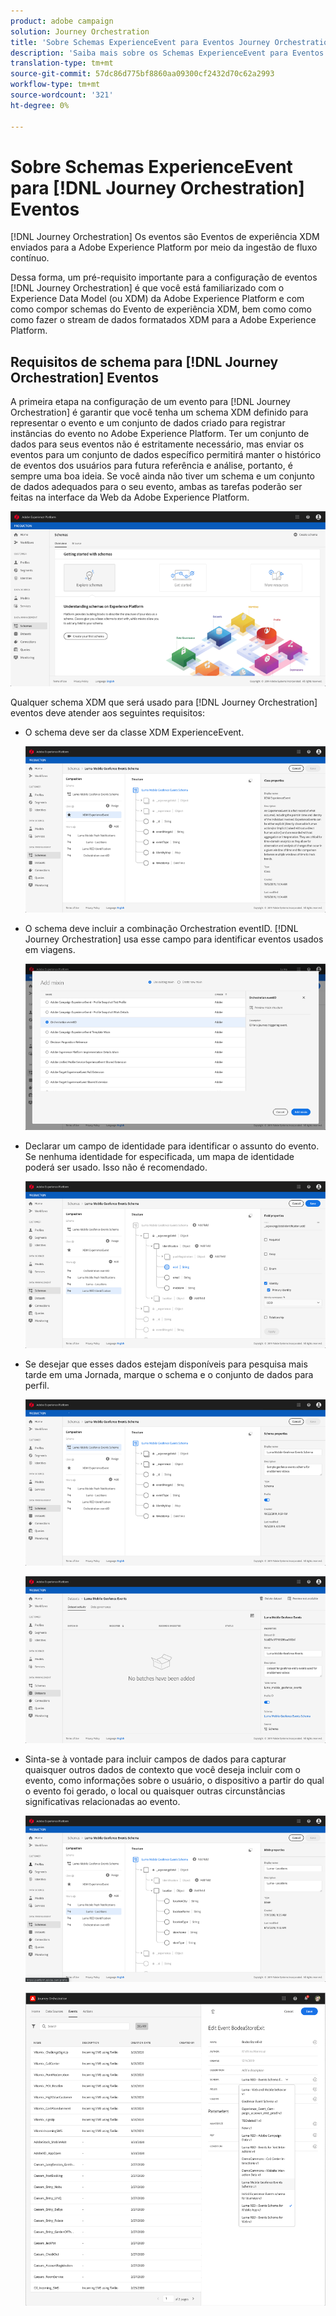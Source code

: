 ```yaml
---
product: adobe campaign
solution: Journey Orchestration
title: 'Sobre Schemas ExperienceEvent para Eventos Journey Orchestration '
description: 'Saiba mais sobre os Schemas ExperienceEvent para Eventos Journey Orchestration '
translation-type: tm+mt
source-git-commit: 57dc86d775bf8860aa09300cf2432d70c62a2993
workflow-type: tm+mt
source-wordcount: '321'
ht-degree: 0%

---
```




# Sobre Schemas ExperienceEvent para [!DNL Journey Orchestration] Eventos

[!DNL Journey Orchestration] Os eventos são Eventos de experiência XDM enviados para a Adobe Experience Platform por meio da ingestão de fluxo contínuo.

Dessa forma, um pré-requisito importante para a configuração de eventos [!DNL Journey Orchestration] é que você está familiarizado com o Experience Data Model (ou XDM) da Adobe Experience Platform e com como compor schemas do Evento de experiência XDM, bem como como como fazer o stream de dados formatados XDM para a Adobe Experience Platform.

## Requisitos de schema para [!DNL Journey Orchestration] Eventos

A primeira etapa na configuração de um evento para [!DNL Journey Orchestration] é garantir que você tenha um schema XDM definido para representar o evento e um conjunto de dados criado para registrar instâncias do evento no Adobe Experience Platform. Ter um conjunto de dados para seus eventos não é estritamente necessário, mas enviar os eventos para um conjunto de dados específico permitirá manter o histórico de eventos dos usuários para futura referência e análise, portanto, é sempre uma boa ideia. Se você ainda não tiver um schema e um conjunto de dados adequados para o seu evento, ambas as tarefas poderão ser feitas na interface da Web da Adobe Experience Platform.

![](../assets/schema1.png)

Qualquer schema XDM que será usado para [!DNL Journey Orchestration] eventos deve atender aos seguintes requisitos:

* O schema deve ser da classe XDM ExperienceEvent.

   ![](../assets/schema2.png)

* O schema deve incluir a combinação Orchestration eventID. [!DNL Journey Orchestration] usa esse campo para identificar eventos usados em viagens.

   ![](../assets/schema3.png)

* Declarar um campo de identidade para identificar o assunto do evento. Se nenhuma identidade for especificada, um mapa de identidade poderá ser usado. Isso não é recomendado.

   ![](../assets/schema4.png)

* Se desejar que esses dados estejam disponíveis para pesquisa mais tarde em uma Jornada, marque o schema e o conjunto de dados para perfil.

   ![](../assets/schema5.png)

   ![](../assets/schema6.png)

* Sinta-se à vontade para incluir campos de dados para capturar quaisquer outros dados de contexto que você deseja incluir com o evento, como informações sobre o usuário, o dispositivo a partir do qual o evento foi gerado, o local ou quaisquer outras circunstâncias significativas relacionadas ao evento.

   ![](../assets/schema7.png)

   ![](../assets/schema8.png)